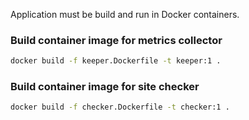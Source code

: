 Application must be build and run in Docker containers.

### Build container image for metrics collector
```bash
docker build -f keeper.Dockerfile -t keeper:1 .
```

### Build container image for site checker
```bash
docker build -f checker.Dockerfile -t checker:1 .
```